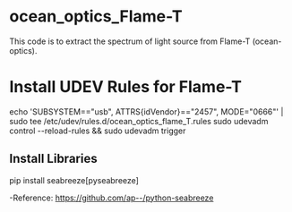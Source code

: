 # ocean_optics_Flame-T

This code is to extract the spectrum of light source from Flame-T (ocean-optics).


# Install UDEV Rules for Flame-T
echo 'SUBSYSTEM=="usb", ATTRS{idVendor}=="2457", MODE="0666"' | sudo tee /etc/udev/rules.d/ocean_optics_flame_T.rules
sudo udevadm control --reload-rules && sudo udevadm trigger

## Install Libraries

pip install seabreeze[pyseabreeze]

-Reference: https://github.com/ap--/python-seabreeze
